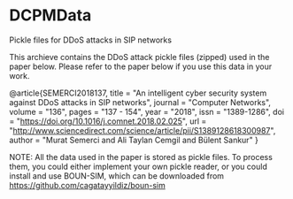 # DCPMData
Pickle files for DDoS attacks in SIP networks

This archieve contains the DDoS attack pickle files (zipped) used in the paper below. Please refer to the paper below if you use this data in your work.

@article{SEMERCI2018137,
title = "An intelligent cyber security system against DDoS attacks in SIP networks",
journal = "Computer Networks",
volume = "136",
pages = "137 - 154",
year = "2018",
issn = "1389-1286",
doi = "https://doi.org/10.1016/j.comnet.2018.02.025",
url = "http://www.sciencedirect.com/science/article/pii/S1389128618300987",
author = "Murat Semerci and Ali Taylan Cemgil and Bülent Sankur"
}


NOTE: All the data used in the paper is stored as pickle files. To process them, you could either implement your own pickle reader, or you could install and use BOUN-SIM, which can be downloaded from https://github.com/cagatayyildiz/boun-sim 